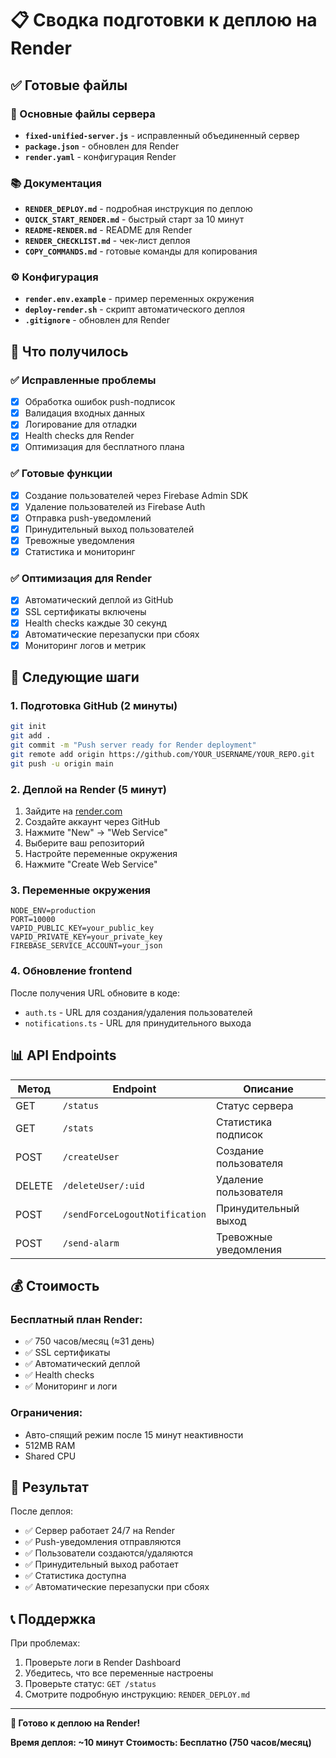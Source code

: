 # 📋 Сводка подготовки к деплою на Render

## ✅ Готовые файлы

### 🚀 Основные файлы сервера
- **`fixed-unified-server.js`** - исправленный объединенный сервер
- **`package.json`** - обновлен для Render
- **`render.yaml`** - конфигурация Render

### 📚 Документация
- **`RENDER_DEPLOY.md`** - подробная инструкция по деплою
- **`QUICK_START_RENDER.md`** - быстрый старт за 10 минут
- **`README-RENDER.md`** - README для Render
- **`RENDER_CHECKLIST.md`** - чек-лист деплоя
- **`COPY_COMMANDS.md`** - готовые команды для копирования

### ⚙️ Конфигурация
- **`render.env.example`** - пример переменных окружения
- **`deploy-render.sh`** - скрипт автоматического деплоя
- **`.gitignore`** - обновлен для Render

## 🎯 Что получилось

### ✅ Исправленные проблемы
- [x] Обработка ошибок push-подписок
- [x] Валидация входных данных
- [x] Логирование для отладки
- [x] Health checks для Render
- [x] Оптимизация для бесплатного плана

### ✅ Готовые функции
- [x] Создание пользователей через Firebase Admin SDK
- [x] Удаление пользователей из Firebase Auth
- [x] Отправка push-уведомлений
- [x] Принудительный выход пользователей
- [x] Тревожные уведомления
- [x] Статистика и мониторинг

### ✅ Оптимизация для Render
- [x] Автоматический деплой из GitHub
- [x] SSL сертификаты включены
- [x] Health checks каждые 30 секунд
- [x] Автоматические перезапуски при сбоях
- [x] Мониторинг логов и метрик

## 🚀 Следующие шаги

### 1. Подготовка GitHub (2 минуты)
```bash
git init
git add .
git commit -m "Push server ready for Render deployment"
git remote add origin https://github.com/YOUR_USERNAME/YOUR_REPO.git
git push -u origin main
```

### 2. Деплой на Render (5 минут)
1. Зайдите на [render.com](https://render.com)
2. Создайте аккаунт через GitHub
3. Нажмите "New" → "Web Service"
4. Выберите ваш репозиторий
5. Настройте переменные окружения
6. Нажмите "Create Web Service"

### 3. Переменные окружения
```env
NODE_ENV=production
PORT=10000
VAPID_PUBLIC_KEY=your_public_key
VAPID_PRIVATE_KEY=your_private_key
FIREBASE_SERVICE_ACCOUNT=your_json
```

### 4. Обновление frontend
После получения URL обновите в коде:
- `auth.ts` - URL для создания/удаления пользователей
- `notifications.ts` - URL для принудительного выхода

## 📊 API Endpoints

| Метод | Endpoint | Описание |
|-------|----------|----------|
| GET | `/status` | Статус сервера |
| GET | `/stats` | Статистика подписок |
| POST | `/createUser` | Создание пользователя |
| DELETE | `/deleteUser/:uid` | Удаление пользователя |
| POST | `/sendForceLogoutNotification` | Принудительный выход |
| POST | `/send-alarm` | Тревожные уведомления |

## 💰 Стоимость

### Бесплатный план Render:
- ✅ 750 часов/месяц (≈31 день)
- ✅ SSL сертификаты
- ✅ Автоматический деплой
- ✅ Health checks
- ✅ Мониторинг и логи

### Ограничения:
- Авто-спящий режим после 15 минут неактивности
- 512MB RAM
- Shared CPU

## 🎉 Результат

После деплоя:
- ✅ Сервер работает 24/7 на Render
- ✅ Push-уведомления отправляются
- ✅ Пользователи создаются/удаляются
- ✅ Принудительный выход работает
- ✅ Статистика доступна
- ✅ Автоматические перезапуски при сбоях

## 📞 Поддержка

При проблемах:
1. Проверьте логи в Render Dashboard
2. Убедитесь, что все переменные настроены
3. Проверьте статус: `GET /status`
4. Смотрите подробную инструкцию: `RENDER_DEPLOY.md`

---

**🚀 Готово к деплою на Render!**

**Время деплоя: ~10 минут**
**Стоимость: Бесплатно (750 часов/месяц)** 